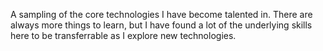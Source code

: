 A sampling of the core technologies I have become talented in. There are always more things to learn, but I have found a lot of the underlying skills here to be transferrable as I explore new technologies.
